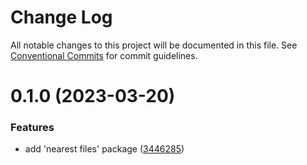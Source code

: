 # Change Log

All notable changes to this project will be documented in this file.
See [Conventional Commits](https://conventionalcommits.org) for commit guidelines.

# 0.1.0 (2023-03-20)

### Features

- add 'nearest files' package ([3446285](https://github.com/appfolio/universal-test-runner/commit/344628598b527b47519db10a6d3357df73cd0a61))
